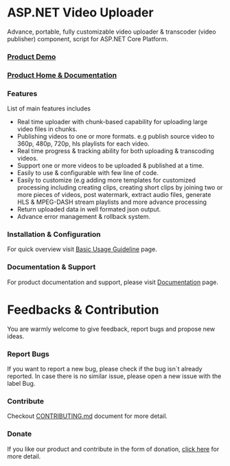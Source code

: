 # ASP.NET Video Uploader
Advance, portable, fully customizable video uploader & transcoder (video publisher) component, script for ASP.NET Core Platform.

### [Product Demo](http://jvideouploader.mediasoftpro.com/ "Product Demo")

### [Product Home & Documentation](https://www.mediasoftpro.com/item/1.0/jvideouploader "Product Home & Documentation")

### Features

List of main features includes
- Real time uploader with chunk-based capability for uploading large video files in chunks.
- Publishing videos to one or more formats. e.g publish source video to 360p, 480p, 720p, hls playlists for each video.
- Real time progress & tracking ability for both uploading & transcoding videos.
- Support one or more videos to be uploaded & published at a time.
- Easily to use & configurable with few line of code.
- Easily to customize (e.g adding more templates for customized processing including creating clips, creating short clips by joining two or more pieces of videos, post watermark, extract audio files, generate HLS & MPEG-DASH stream playlists and more advance processing
- Return uploaded data in well formated json output.
- Advance error management & rollback system.

### Installation & Configuration
For quick overview visit [Basic Usage Guideline](https://github.com/mediasoftpro/asp.net-video-uploader/blob/master/INSTALLATION.md "Basic Usage Guideline") page.

### Documentation & Support
For product documentation and support, please visit [Documentation](https://www.mediasoftpro.com/documentation/jvideouploader "Documentation") page.

# Feedbacks & Contribution
You are warmly welcome to give feedback, report bugs and propose new ideas.

### Report Bugs
If you want to report a new bug, please check if the bug isn´t already reported. In case there is no similar issue, please open a new issue with the label Bug. 

### Contribute
Checkout [CONTRIBUTING.md](https://github.com/mediasoftpro/asp.net-video-uploader/blob/master/CONTRIBUTING.md "CONTRIBUTING.md") document for more detail. 

### Donate
If you like our product and contribute in the form of donation, [click here](https://github.com/mediasoftpro/asp.net-video-uploader/blob/master/DONATE.md "click here") for more detail.



